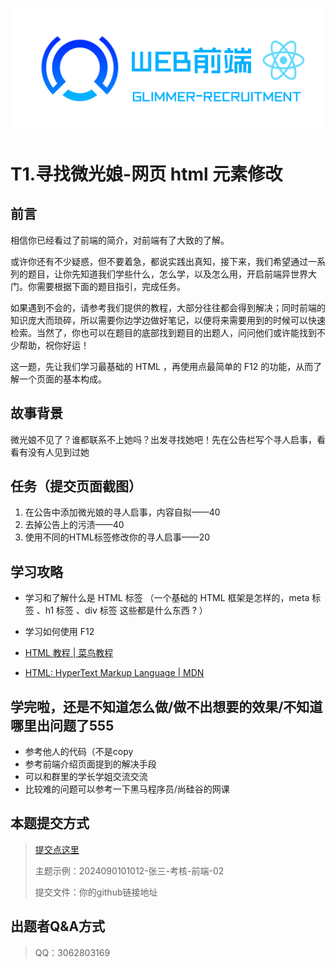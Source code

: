 ![](../../image/glimmer-recruitment.png)

# T1.寻找微光娘-网页 html 元素修改

## **前言**

相信你已经看过了前端的简介，对前端有了大致的了解。

或许你还有不少疑惑，但不要着急，都说实践出真知，接下来，我们希望通过一系列的题目，让你先知道我们学些什么，怎么学，以及怎么用，开启前端异世界大门。你需要根据下面的题目指引，完成任务。

如果遇到不会的，请参考我们提供的教程，大部分往往都会得到解决；同时前端的知识庞大而琐碎，所以需要你边学边做好笔记，以便将来需要用到的时候可以快速检索。当然了，你也可以在题目的底部找到题目的出题人，问问他们或许能找到不少帮助，祝你好运！

这一题，先让我们学习最基础的 HTML ，再使用点最简单的 F12 的功能，从而了解一个页面的基本构成。

## **故事背景**

微光娘不见了？谁都联系不上她吗？出发寻找她吧！先在公告栏写个寻人启事，看看有没有人见到过她

## **任务（提交页面截图）**

1. 在公告中添加微光娘的寻人启事，内容自拟——40
2. 去掉公告上的污渍——40
3. 使用不同的HTML标签修改你的寻人启事——20

## **学习攻略**

- 学习和了解什么是 HTML 标签 （一个基础的 HTML 框架是怎样的，meta 标签 、h1 标签 、div 标签 这些都是什么东西 ? ）
- 学习如何使用 F12

- [HTML 教程 | 菜鸟教程 ](https://www.runoob.com/html/html-tutorial.html)
- [HTML: HyperText Markup Language | MDN ](https://developer.mozilla.org/en-US/docs/Web/HTML)

## **学完啦，还是不知道怎么做/做不出想要的效果/不知道哪里出问题了555**

- 参考他人的代码（不是copy
- 参考前端介绍页面提到的解决手段
- 可以和群里的学长学姐交流交流
- 比较难的问题可以参考一下黑马程序员/尚硅谷的网课

## **本题提交方式**

> [ 提交点这里 ](https://www.runoob.com/html/html-tutorial.html)
>
> 主题示例：2024090101012-张三-考核-前端-02
>
> 提交文件：你的github链接地址

## **出题者Q&A方式**

> QQ：3062803169